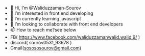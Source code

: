 - 👋 Hi, I’m @Waliduzzaman-Sourov
- 👀 I’m interested in front end developing
- 🌱 I’m currently learning javascript
- 💞️ I’m looking to collaborate with front end developers
- 📫 How to reach me?see below
- FB( https://www.facebook.com/waliduzzamanwalid.walid.9/ )
- discord( sourov0531_93678 )
- Gmail(sosososourov@gmail.com)

<!---
Waliduzzaman-Sourov/Waliduzzaman-Sourov is a ✨ special ✨ repository because its `README.md` (this file) appears on your GitHub profile.
You can click the Preview link to take a look at your changes.
--->
